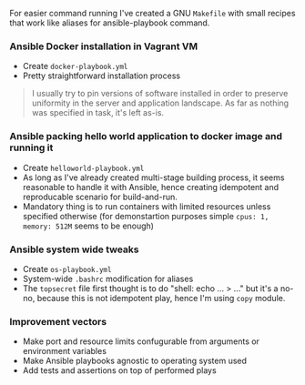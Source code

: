 For easier command running I've created a GNU `Makefile` with small recipes that work like aliases for ansible-playbook command.

### Ansible Docker installation in Vagrant VM

- Create `docker-playbook.yml`
- Pretty straightforward installation process

> I usually try to pin versions of software installed in order to preserve uniformity in the server and application landscape. As far as nothing was specified in task, it's left as-is.

### Ansible packing hello world application to docker image and running it

- Create `helloworld-playbook.yml`
- As long as I've already created multi-stage building process, it seems reasonable to handle it with Ansible, hence creating idempotent and reproducable scenario for build-and-run.
- Mandatory thing is to run containers with limited resources unless specified otherwise (for demonstartion purposes simple `cpus: 1, memory: 512M` seems to be enough)

### Ansible system wide tweaks

- Create `os-playbook.yml`
- System-wide `.bashrc` modification for aliases
- The `topsecret` file first thought is to do "shell: echo ... > ..." but it's a no-no, because this is not idempotent play, hence I'm using `copy` module.

### Improvement vectors

- Make port and resource limits confugurable from arguments or environment variables
- Make Ansible playbooks agnostic to operating system used
- Add tests and assertions on top of performed plays
